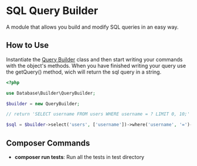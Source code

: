 # SQL Query Builder

A module that allows you build and modify SQL queries in an easy way.

## How to Use

Instantiate the [Query Builder](src/database/builder/QueryBuilder.php) class and then start writing your commands with the object's methods. When you have finished writing your query use the getQuery() method, wich will return the sql query in a string.

```php
<?php

use Database\Builder\QueryBuilder;

$builder = new QueryBuilder;

// return 'SELECT username FROM users WHERE username = ? LIMIT 0, 10;'

$sql = $builder->select('users', ['username'])->where('username', '=')->limit(0, 10)->getQuery();

```

## Composer Commands

- **composer run tests**: Run all the tests in test directory
